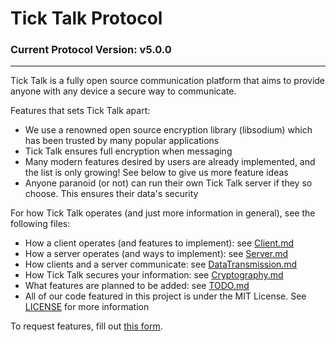 # Tick Talk Protocol
### Current Protocol Version: v5.0.0
------------------------------------------

Tick Talk is a fully open source communication platform that aims to provide anyone with any device a secure way to communicate.

Features that sets Tick Talk apart:
* We use a renowned open source encryption library (libsodium) which has been trusted by many popular applications
* Tick Talk ensures full encryption when messaging
* Many modern features desired by users are already implemented, and the list is only growing! See below to give us more feature ideas
* Anyone paranoid (or not) can run their own Tick Talk server if they so choose. This ensures their data's security

For how Tick Talk operates (and just more information in general), see the following files:
* How a client operates (and features to implement): see [Client.md](https://github.com/Tick-Talk/Protocol/blob/master/Client.md)
* How a server operates (and ways to implement): see [Server.md](https://github.com/Tick-Talk/Protocol/blob/master/Server.md)
* How clients and a server communicate: see [DataTransmission.md](https://github.com/Tick-Talk/Protocol/blob/master/DataTransmission.md)
* How Tick Talk secures your information: see [Cryptography.md](https://github.com/Tick-Talk/Protocol/blob/master/Cryptography.md)
* What features are planned to be added: see [TODO.md](https://github.com/Tick-Talk/Protocol/blob/master/TODO.md)
* All of our code featured in this project is under the MIT License. See [LICENSE](https://github.com/Tick-Talk/Protocol/blob/master/LICENSE) for more information

To request features, fill out [this form](https://docs.google.com/forms/d/e/1FAIpQLSeDQP6ZCDjUdHzXvnXrcpgyA4gk0-skl_xLf3ojt22eWG_z9g/viewform?usp=sf_link).
